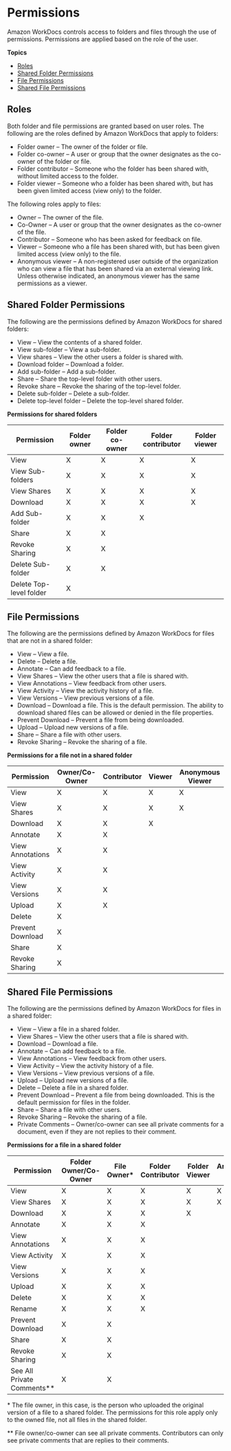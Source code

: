 # Permissions<a name="permissions"></a>

Amazon WorkDocs controls access to folders and files through the use of permissions\. Permissions are applied based on the role of the user\.

**Topics**
+ [Roles](#roles)
+ [Shared Folder Permissions](#folder_perms)
+ [File Permissions](#doc_perms)
+ [Shared File Permissions](#shared_document_perms)

## Roles<a name="roles"></a>

Both folder and file permissions are granted based on user roles\. The following are the roles defined by Amazon WorkDocs that apply to folders:
+ Folder owner – The owner of the folder or file\.
+ Folder co\-owner – A user or group that the owner designates as the co\-owner of the folder or file\.
+ Folder contributor – Someone who the folder has been shared with, without limited access to the folder\.
+ Folder viewer – Someone who a folder has been shared with, but has been given limited access \(view only\) to the folder\.

The following roles apply to files:
+ Owner – The owner of the file\.
+ Co\-Owner – A user or group that the owner designates as the co\-owner of the file\.
+ Contributor – Someone who has been asked for feedback on file\.
+ Viewer – Someone who a file has been shared with, but has been given limited access \(view only\) to the file\.
+ Anonymous viewer – A non\-registered user outside of the organization who can view a file that has been shared via an external viewing link\. Unless otherwise indicated, an anonymous viewer has the same permissions as a viewer\.

## Shared Folder Permissions<a name="folder_perms"></a>

The following are the permissions defined by Amazon WorkDocs for shared folders:
+ View – View the contents of a shared folder\.
+ View sub\-folder – View a sub\-folder\.
+ View shares – View the other users a folder is shared with\.
+ Download folder – Download a folder\.
+ Add sub\-folder – Add a sub\-folder\.
+ Share – Share the top\-level folder with other users\.
+ Revoke share – Revoke the sharing of the top\-level folder\.
+ Delete sub\-folder – Delete a sub\-folder\.
+ Delete top\-level folder – Delete the top\-level shared folder\.


**Permissions for shared folders**  

| Permission | Folder owner | Folder co\-owner | Folder contributor | Folder viewer | 
| --- | --- | --- | --- | --- | 
| View | X | X | X | X | 
| View Sub\-folders | X | X | X | X | 
| View Shares | X | X | X | X | 
| Download | X | X | X | X | 
| Add Sub\-folder | X | X | X |  | 
| Share | X | X |  |  | 
| Revoke Sharing | X | X |  |  | 
| Delete Sub\-folder | X | X |  |  | 
| Delete Top\-level folder | X |  |  |  | 

## File Permissions<a name="doc_perms"></a>

The following are the permissions defined by Amazon WorkDocs for files that are not in a shared folder:
+ View – View a file\.
+ Delete – Delete a file\.
+ Annotate – Can add feedback to a file\.
+ View Shares – View the other users that a file is shared with\.
+ View Annotations – View feedback from other users\.
+ View Activity – View the activity history of a file\.
+ View Versions – View previous versions of a file\.
+ Download – Download a file\. This is the default permission\. The ability to download shared files can be allowed or denied in the file properties\. 
+ Prevent Download – Prevent a file from being downloaded\.
+ Upload – Upload new versions of a file\.
+ Share – Share a file with other users\.
+ Revoke Sharing – Revoke the sharing of a file\.


**Permissions for a file not in a shared folder**  

| Permission | Owner/Co\-Owner | Contributor | Viewer | Anonymous Viewer | 
| --- | --- | --- | --- | --- | 
| View | X | X | X | X | 
| View Shares | X | X | X | X | 
| Download | X | X | X |  | 
| Annotate | X | X |  |  | 
| View Annotations | X | X |  |  | 
| View Activity | X | X |  |  | 
| View Versions | X | X |  |  | 
| Upload | X | X |  |  | 
| Delete | X |  |  |  | 
| Prevent Download | X |  |  |  | 
| Share | X |  |  |  | 
| Revoke Sharing | X |  |  |  | 

## Shared File Permissions<a name="shared_document_perms"></a>

The following are the permissions defined by Amazon WorkDocs for files in a shared folder:
+ View – View a file in a shared folder\.
+ View Shares – View the other users that a file is shared with\.
+ Download – Download a file\.
+ Annotate – Can add feedback to a file\.
+ View Annotations – View feedback from other users\.
+ View Activity – View the activity history of a file\.
+ View Versions – View previous versions of a file\.
+ Upload – Upload new versions of a file\.
+ Delete – Delete a file in a shared folder\.
+ Prevent Download – Prevent a file from being downloaded\. This is the default permission for files in the folder\. 
+ Share – Share a file with other users\.
+ Revoke Sharing – Revoke the sharing of a file\.
+ Private Comments – Owner/co\-owner can see all private comments for a document, even if they are not replies to their comment\.


**Permissions for a file in a shared folder**  

| Permission | Folder Owner/Co\-Owner | File Owner\* | Folder Contributor | Folder Viewer | Anonymous Viewer | 
| --- | --- | --- | --- | --- | --- | 
| View | X | X | X | X | X | 
| View Shares | X | X | X | X | X | 
| Download | X | X | X | X |  | 
| Annotate | X | X | X |  |  | 
| View Annotations | X | X | X |  |  | 
| View Activity | X | X | X |  |  | 
| View Versions | X | X | X |  |  | 
| Upload | X | X | X |  |  | 
| Delete | X | X | X |  |  | 
| Rename | X | X | X |  |  | 
| Prevent Download | X | X |  |  |  | 
| Share | X | X |  |  |  | 
| Revoke Sharing | X | X |  |  |  | 
| See All Private Comments\*\* | X | X |  |  |  | 

\* The file owner, in this case, is the person who uploaded the original version of a file to a shared folder\. The permissions for this role apply only to the owned file, not all files in the shared folder\.

\*\* File owner/co\-owner can see all private comments\. Contributors can only see private comments that are replies to their comments\.